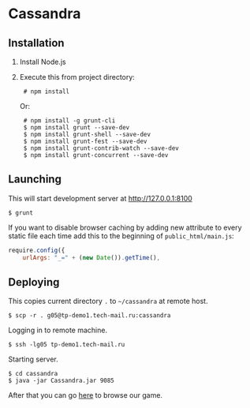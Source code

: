 # Cassandra

## Installation

1. Install Node.js

1. Execute this from project directory:

        # npm install

    Or:

        # npm install -g grunt-cli  
        $ npm install grunt --save-dev  
        $ npm install grunt-shell --save-dev  
        $ npm install grunt-fest --save-dev  
        $ npm install grunt-contrib-watch --save-dev  
        $ npm install grunt-concurrent --save-dev  

## Launching

This will start development server at http://127.0.0.1:8100

    $ grunt

If you want to disable browser caching by adding new attribute to every static file each time add this to the beginning of `public_html/main.js`:
```javascript
require.config({
    urlArgs: "_=" + (new Date()).getTime(),
```

## Deploying

This copies current directory `.` to `~/cassandra` at remote host.

    $ scp -r . g05@tp-demo1.tech-mail.ru:cassandra

Logging in to remote machine.

    $ ssh -lg05 tp-demo1.tech-mail.ru

Starting server.

    $ cd cassandra
    $ java -jar Cassandra.jar 9085

After that you can go [here](http://g05.javaprojects.tp-dev.ru/) to browse our game.
